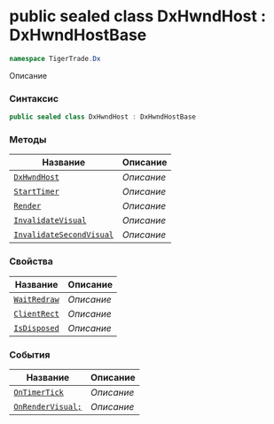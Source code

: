 
# public sealed class DxHwndHost : DxHwndHostBase
```csharp
namespace TigerTrade.Dx
```



Описание

### Синтаксис
```csharp
public sealed class DxHwndHost : DxHwndHostBase
```


### Методы
| Название | Описание |
| --- | --- |
| [`DxHwndHost`](./DxHwndHost.cs/Методы/DxHwndHost.md) | *Описание* |
| [`StartTimer`](./DxHwndHost.cs/Методы/StartTimer.md) | *Описание* |
| [`Render`](./DxHwndHost.cs/Методы/Render.md) | *Описание* |
| [`InvalidateVisual`](./DxHwndHost.cs/Методы/InvalidateVisual.md) | *Описание* |
| [`InvalidateSecondVisual`](./DxHwndHost.cs/Методы/InvalidateSecondVisual.md) | *Описание* |

### Свойства
| Название | Описание |
| --- | --- |
| [`WaitRedraw`](./DxHwndHost.cs/Свойства/WaitRedraw.md) | *Описание* |
| [`ClientRect`](./DxHwndHost.cs/Свойства/ClientRect.md) | *Описание* |
| [`IsDisposed`](./DxHwndHost.cs/Свойства/IsDisposed.md) | *Описание* |

### События
| Название | Описание |
| --- | --- |
| [`OnTimerTick`](./DxHwndHost.cs/События/OnTimerTick.md) | *Описание* |
| [`OnRenderVisual;`](./DxHwndHost.cs/События/OnRenderVisual;.md) | *Описание* |




